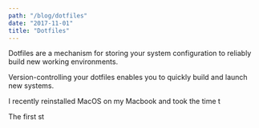 ```yaml
---
path: "/blog/dotfiles"
date: "2017-11-01"
title: "Dotfiles"
---
```


Dotfiles are a mechanism for storing your system configuration to reliably build new working environments.

Version-controlling your dotfiles enables you to quickly build and launch new systems.


I recently reinstalled MacOS on my Macbook and took the time t


The first st


